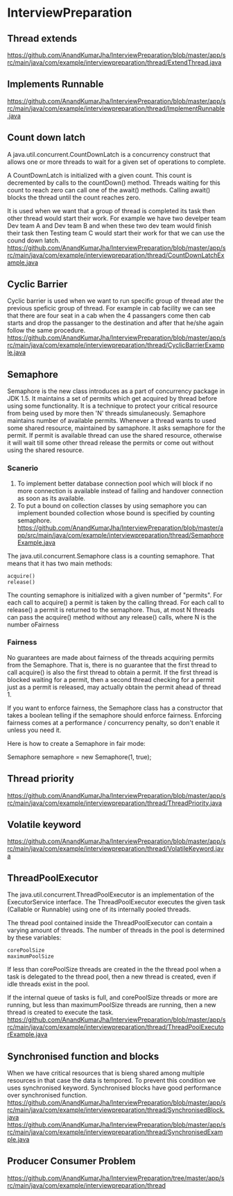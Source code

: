 # InterviewPreparation

## Thread extends
https://github.com/AnandKumarJha/InterviewPreparation/blob/master/app/src/main/java/com/example/interviewpreparation/thread/ExtendThread.java

## Implements Runnable
https://github.com/AnandKumarJha/InterviewPreparation/blob/master/app/src/main/java/com/example/interviewpreparation/thread/ImplementRunnable.java

## Count down latch
 A java.util.concurrent.CountDownLatch is a concurrency construct that allows one or more threads to wait for a given set of operations to complete.

A CountDownLatch is initialized with a given count. This count is decremented by calls to the countDown() method. Threads waiting for this count to reach zero can call one of the await() methods. Calling await() blocks the thread until the count reaches zero. 

It is used when we want that a group of thread is completed its task then other thread would start their work. For example we have two develper team 
Dev team A and Dev team B and when these two dev team would finish their task then Testing team C would start their work for that we can use the cound 
down latch.<Br />
https://github.com/AnandKumarJha/InterviewPreparation/blob/master/app/src/main/java/com/example/interviewpreparation/thread/CountDownLatchExample.java

## Cyclic Barrier
Cyclic barrier is used when we want to run specific group of thread ater the previous speficic group of thread. For example in cab facility we can see that there are four seat in a cab when the 4 passangers come then cab starts and drop the passanger to the destination and after that he/she again follow the same procedure.<br />
https://github.com/AnandKumarJha/InterviewPreparation/blob/master/app/src/main/java/com/example/interviewpreparation/thread/CyclicBarrierExample.java

## Semaphore
Semaphore is the new class introduces as a part of concurrency package in JDK 1.5. It maintains a set of permits which get acquired by thread before using some functionality.
It is a technique to protect your critical resource from being used by more then 'N' threads simulaneously. Semaphore maintains number of available permits. Whenever a thread wants to used some shared resource, maintained by samaphore. It asks semaphore for the permit. If permit is available thread can use the shared resource, otherwise it will wait till some other thread release the permits or come out without using the shared resource.

### Scanerio
1. To implement better database connection pool which will block if no more connection is available instead of failing and handover connection as soon as its available.
2. To put a bound on collection classes by using semaphore you can implement bounded collection whose bound is specified by counting semaphore.<br />
https://github.com/AnandKumarJha/InterviewPreparation/blob/master/app/src/main/java/com/example/interviewpreparation/thread/SemaphoreExample.java

 The java.util.concurrent.Semaphore class is a counting semaphore. That means that it has two main methods:

    acquire()
    release()

The counting semaphore is initialized with a given number of "permits". For each call to acquire() a permit is taken by the calling thread. For each call to release() a permit is returned to the semaphore. Thus, at most N threads can pass the acquire() method without any release() calls, where N is the number oFairness
 
### Fairness
No guarantees are made about fairness of the threads acquiring permits from the Semaphore. That is, there is no guarantee that the first thread to call acquire() is also the first thread to obtain a permit. If the first thread is blocked waiting for a permit, then a second thread checking for a permit just as a permit is released, may actually obtain the permit ahead of thread 1.

If you want to enforce fairness, the Semaphore class has a constructor that takes a boolean telling if the semaphore should enforce fairness. Enforcing fairness comes at a performance / concurrency penalty, so don't enable it unless you need it.

Here is how to create a Semaphore in fair mode:

Semaphore semaphore = new Semaphore(1, true);


## Thread priority
https://github.com/AnandKumarJha/InterviewPreparation/blob/master/app/src/main/java/com/example/interviewpreparation/thread/ThreadPriority.java

## Volatile keyword
https://github.com/AnandKumarJha/InterviewPreparation/blob/master/app/src/main/java/com/example/interviewpreparation/thread/VolatileKeyword.java

## ThreadPoolExecutor
 The java.util.concurrent.ThreadPoolExecutor is an implementation of the ExecutorService interface. The ThreadPoolExecutor executes the given task (Callable or Runnable) using one of its internally pooled threads.

The thread pool contained inside the ThreadPoolExecutor can contain a varying amount of threads. The number of threads in the pool is determined by these variables:

    corePoolSize
    maximumPoolSize

If less than corePoolSize threads are created in the the thread pool when a task is delegated to the thread pool, then a new thread is created, even if idle threads exist in the pool.

If the internal queue of tasks is full, and corePoolSize threads or more are running, but less than maximumPoolSize threads are running, then a new thread is created to execute the task.<br />
https://github.com/AnandKumarJha/InterviewPreparation/blob/master/app/src/main/java/com/example/interviewpreparation/thread/ThreadPoolExecutorExample.java

## Synchronised function and blocks
When we have critical resources that is bieng shared among multiple resources in that case the data is tempored. To prevent this condition we uses synchronised keyword. Synchronised blocks have good performance over synchronised function.<br />
https://github.com/AnandKumarJha/InterviewPreparation/blob/master/app/src/main/java/com/example/interviewpreparation/thread/SynchronisedBlock.java<br />
https://github.com/AnandKumarJha/InterviewPreparation/blob/master/app/src/main/java/com/example/interviewpreparation/thread/SynchronisedExample.java

## Producer Consumer Problem
https://github.com/AnandKumarJha/InterviewPreparation/tree/master/app/src/main/java/com/example/interviewpreparation/thread
